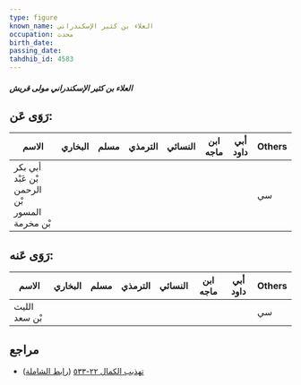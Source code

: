 ```yaml
---
type: figure
known_name: العلاء بن كثير الإسكندراني
occupation: محدث
birth_date:
passing_date:
tahdhib_id: 4583
---
```

##### العلاء بن كثير الإسكندراني مولى قريش

## رَوَى عَن:
| الاسم                                         | البخاري | مسلم | الترمذي | النسائي | ابن ماجه | أبي داود | Others |
| --------------------------------------------- | ------- | ---- | ------- | ------- | -------- | -------- | ------ |
| أبي بكر بْن عَبْد الرحمن بْن المسور بْن مخرمة |         |      |         |         |          |          | سي     |
## رَوَى عَنه:
| الاسم         | البخاري | مسلم | الترمذي | النسائي | ابن ماجه | أبي داود | Others |
| ------------- | ------- | ---- | ------- | ------- | -------- | -------- | ------ |
| الليث بْن سعد |         |      |         |         |          |          | سي     |
## مراجع
- [تهذيب الكمال ٢٢-٥٣٣](obsidian://open?vault=Tahdhib-al-Kamal&file=Figures/٤٥٨٣-العلاء%20بن%20كثير%20الإسكندراني%20مولى%20قريش) ([رابط الشاملة](https://shamela.ws/book/3722/11786))